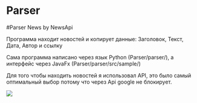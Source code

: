 # Parser
#Parser News by NewsApi

Программа находит новостей и копирует данные: Заголовок, Текст, Дата, Автор и ссылку

Сама программа написано через язык Python (Parser/parser/),  а интерфейс через JavaFx (Parser/parser/src/sample/)

Для того чтобы находить новостей я использoвал API, это было самый оптимальный выбор потому что через Api google не блокирует.

<img src="Parser/Search.JPG" />

